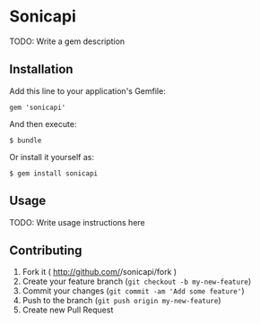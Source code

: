 # Sonicapi

TODO: Write a gem description

## Installation

Add this line to your application's Gemfile:

    gem 'sonicapi'

And then execute:

    $ bundle

Or install it yourself as:

    $ gem install sonicapi

## Usage

TODO: Write usage instructions here

## Contributing

1. Fork it ( http://github.com/<my-github-username>/sonicapi/fork )
2. Create your feature branch (`git checkout -b my-new-feature`)
3. Commit your changes (`git commit -am 'Add some feature'`)
4. Push to the branch (`git push origin my-new-feature`)
5. Create new Pull Request
